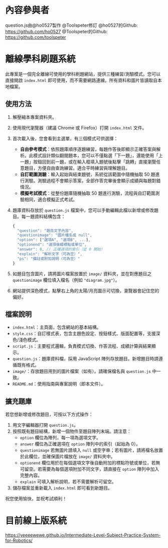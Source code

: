 # 內容參與者
question.js由@ho0527製作 @Toolspeter修訂
@ho0527的Github:     https://github.com/ho0527
@Toolspeter的Github: https://github.com/toolspeter

# 離線學科刷題系統

此專案是一個完全離線可使用的學科刷題網站，提供三種練習/測驗模式。您可以直接開啟 `index.html` 即可使用，而不需要網路連線。所有資料和圖片皆讀取自本地檔案。

## 使用方法

1. 解壓縮本專案資料夾。
2. 使用現代瀏覽器（建議 Chrome 或 Firefox）打開 `index.html` 文件。
3. 首次載入後，您會看到主選單，有三個模式可供選擇：
   - **自由參考模式**：依照題庫順序逐題練習，每題作答後即顯示正確答案與解析。此模式設計類似翻閱題本，您可以不僅點選「下一題」，還能使用「上一題」按鈕回到前一題，或在輸入框填入題號後點擊「跳轉」直接瀏覽任意題目，方便自由查詢練習。適合平時練習與理解題目。
   - **自訂範圍測驗**：輸入起始與結束題號，系統從該範圍中隨機抽取 50 題進行測驗。測驗過程不會顯示答案，全部作答完畢後會顯示成績與每題對錯情況。
   - **模擬考試模式**：從整份題庫隨機抽取 50 題進行測驗，流程與自訂範圍測驗相同，適合模擬正式考試。
4. 題庫資料存放於 `question.js` 檔案中，您可以手動編輯此檔以新增或修改題目。每一題資料結構包含：

   ```js
   {
     "question": "題目文字內容",
     "questionimage": "圖片檔名或 null",
     "option": ["選項A", "選項B", ...],
     "optionend": "選項後綴標點或單位",
     "answer": 0, // 正確選項的索引（從 0 開始）
     "explain": "解析文字（可為空）",
     "ps": "備註或附加說明（可為空）"
   }
   ```
5. 如題目包含圖片，請將圖片檔案放置於 `image/` 資料夾，並在對應題目之 `questionimage` 欄位填入檔名（例如 `"diagram.jpg"`）。
6. 網站提供深色模式，點擊右上角的太陽/月亮圖示可切換，瀏覽器會記住您的偏好。

## 檔案說明

- `index.html`：主頁面，包含網站的基本結構。
- `style.css`：自訂樣式表，包含主題色設定、按鈕樣式、版面配置等，支援深色/淺色模式。
- `script.js`：主要程式邏輯，負責模式切換、作答流程、成績計算與結果顯示。
- `question.js`：題庫資料檔，採用 JavaScript 陣列存放題目。新增題目時請遵循既有格式。
- `image/`：存放題目用到的圖片檔案（如有）。請確保檔名與 `question.js` 中一致。
- `README.md`：使用指南與專案說明（即本文件）。

## 擴充題庫

若您想新增或修改題目，可按以下方式操作：

1. 用文字編輯器打開 `question.js`。
2. 按照既有題目結構，新增一個物件至題目陣列末端。請注意：
   - `option` 欄位為陣列，每一項為選項文字。
   - `answer` 欄位為正確選項在 `option` 陣列中的索引（起始為 0）。
   - `questionimage` 若無圖片請填入 `null` 或空字串；若有圖片，請將檔名放置於此欄位，並確保圖片檔放在 `image/` 資料夾中。
   - `optionend` 欄位用於在每個選項文字後自動附加的標點符號或單位，若無可留空。若需要為每個選項附加不同文字，請直接在 `option` 陣列中加入完整內容。
   - `explain` 可填入解析說明，若不需要解析可留空。
3. 儲存檔案並重新載入 `index.html` 即可看到新題目。

祝您使用愉快，並祝考試順利！

# 目前線上版系統
https://yeeeewewe.github.io/Intermediate-Level-Subject-Practice-System-for-Robotics/
